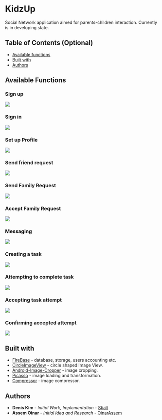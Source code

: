 # KidzUp

Social Network application aimed for parents-children interaction.
Currently is in developing state.

## Table of Contents (Optional)

- [Available functions](#available-functions)
- [Built with](#built-with)
- [Authors](#authors)

## Available Functions

### Sign up
![](Demos/01-Register.gif)

### Sign in
![](Demos/02-Login.gif)

### Set up Profile
![](Demos/03-Profile.gif)

### Send friend request
![](Demos/04-Friend.gif)

### Send Family Request
![](Demos/05-Family-Send.gif)

### Accept Family Request
![](Demos/06-Family-Accept.gif)

### Messaging
![](Demos/07-Messaging.gif)

### Creating a task
![](Demos/08-Task-Create.gif)

### Attempting to complete task
![](Demos/09-Task-Attempt.gif)

### Accepting task attempt
![](Demos/10-Task-Accept.gif)

### Confirming accepted attempt
![](Demos/11-Task-Confirm.gif)

## Built with
* [FireBase](https://firebase.google.com/) - database, storage, users accounting etc.
* [CircleImageView](https://github.com/hdodenhof/CircleImageView) - circle shaped Image View.
* [Android-Image-Cropper](https://github.com/ArthurHub/Android-Image-Cropper) - image cropping.
* [Picasso](https://square.github.io/picasso/) - image loading and transformation.
* [Compressor](https://github.com/zetbaitsu/Compressor) - image compressor.

## Authors
* **Denis Kim** - *Initial Work, Implementation* - [Stialt](https://github.com/Stialt)
* **Assem Oinar** - *Initial Idea and Research* - [OinarAssem](https://github.com/oinarassem)
